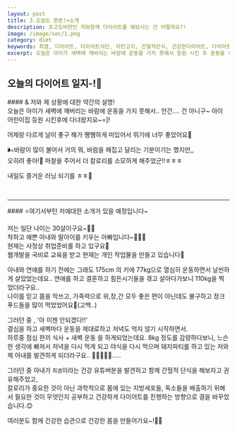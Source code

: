 ```yaml
---
layout: post
title: 3.오늘도 뚠뚠!+소개
description: 초고도비만인 저와함께 다이어트를 해보시는 건 어떨까요?!
image: /image/sec/1.png
category: diet
keywords: 최겸, 다이어트, 다이어트식단, 저탄고지, 간헐적단식, 건강한다이어트, 다이어트과학, 과학적 다이어트
excerpt: 오늘은 아이가 새벽에 깨버리는 바람에 운동을 가지 못해서 등원 시킨 후 운동을 하러 갔어요...
---
```


<h2 class="posth2"> 오늘의 다이어트 일지-!📖</h2>
#### & 저와 제 상황에 대한 약간의 설명!
<br>
오늘은 아이가 새벽에 깨버리는 바람에 운동을 가지 못해서..
안간.... 건 아니구~  
아이 어린이집 등원 시킨후에 다녀왔지요~=]!

어제랑 다르게 날이 좋구
해가 쨍쨍하게 떠있어서 뛰기에 너무 좋았어요🥰

🌬️바람이 많이 불어서 거의 뭐, 바람을 헤집고 달리는 기분이기는 했지만,,  
오히려 좋아!🤞 마찰을 주어서 더 칼로리를 소모하게 해주었군!!ㅎㅎㅎ

내일도 즐거운 러닝 되기를 ㅎㅎ👟

<br>

<hr>
#### ⭐️여기서부턴 저에대한 소개가 있을 예정입니다~

저는 일단 나이는 30살이구요~👨🏻  
착하고 예쁜 아내와 딸아이를 키우는 아빠입니다~👨‍👩‍👧  
현재는 사정상 취업준비를 하고 있구요🥲  
웹개발을 국비로 교육을 받고 현재는 개인 작업물을 만들고 있습니다🐷

아내와 연애를 하기 전에는 그래도 175cm 의 키에 77kg으로 열심히 운동하면서 날씬하게 살았었는데요..
연애를 하고 결혼하고 힘든시기들을 겪고 살아다가보니 110kg을 찍었더라구요..  
나이를 믿고 몸을 막쓰고, 가족력으로 위,장,간 모두 좋은 편이 아닌데도 불구하고 정크 푸드들을 많이 먹었었어요🥹(고백..)

그러던 중 , '아 이젠 안되겠다!!'<br>
결심을 하고 새벽마다 운동을 제대로하고 저녁도 먹지 않기 시작하면서.  
하루중 점심 한끼 식사 + 새벽 운동 을 하게되었는데요.
8kg 정도를 감량하다보니, 느슨한 생각에 빠져서 저녁을 다시 먹게 되고 야식을 다시 먹으며 돼지파티를 하고 있는 저와 제 아내를 발견하게 되더라구요.. 🐷🐽🐖🐗🥓.....

그러던 중 아내가 `최겸`이라는 건강 유튜버분을 발견하고 함께 간헐적 단식을 해보자고 권유해주었고,  
칼로리가 중요한 것이 아닌 과학적으로 몸에 있는 지방세포들, 독소들을 배출하기 위해서 필요한 것이 무엇인지 공부하고 건강하게 다이어트를 진행하는 방향으로 결을 바꾸었습니다.😊

여러분도 함께 건강한 습관으로 건강한 몸을 만들어가요~!👯‍♀️

<!--
⭐️ 여기서부턴 벌거벗은 <span class="highlight">혐짤</span>이 나오니 조심하세요
<br>
<br>
<br>
<br>
<br>
<br>
<br>
<br>
<div class="photo_list">
<img class="one" src="/image/first/16.png">
<img class="two" src="/image/first/17.png">
</div>
-->

<br>
